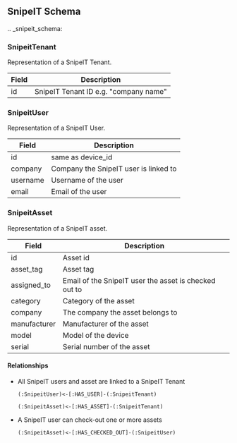 ## SnipeIT Schema

.. _snipeit_schema:

### SnipeitTenant

Representation of a SnipeIT Tenant.

|Field | Description|
|-------|-------------|
|id | SnipeIT Tenant ID e.g. "company name"|

### SnipeitUser

Representation of a SnipeIT User.

|Field | Description|
|-------|-------------|
|id | same as device_id|
|company | Company the SnipeIT user is linked to|
|username | Username of the user |
|email | Email of the user |

### SnipeitAsset

Representation of a SnipeIT asset.

|Field | Description|
|-------|-------------|
|id | Asset id|
|asset_tag | Asset tag|
|assigned_to | Email of the SnipeIT user the asset is checked out to|
|category | Category of the asset |
|company | The company the asset belongs to |
|manufacturer | Manufacturer of the asset |
|model | Model of the device|
|serial | Serial number of the asset|

#### Relationships

- All SnipeIT users and asset are linked to a SnipeIT Tenant

    ```cypher
    (:SnipeitUser)<-[:HAS_USER]-(:SnipeitTenant)
    ```

    ```cypher
    (:SnipeitAsset)<-[:HAS_ASSET]-(:SnipeitTenant)
    ```

- A SnipeIT user can check-out one or more assets

    ```cypher
    (:SnipeitAsset)<-[:HAS_CHECKED_OUT]-(:SnipeitUser)
    ```
